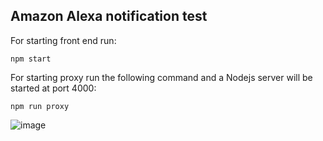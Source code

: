 ## Amazon Alexa notification test

For starting front end run:

```
npm start
```

For starting proxy run the following command and a Nodejs server will be started at port 4000:

```
npm run proxy
```

![image](https://user-images.githubusercontent.com/52415035/125848404-d7cacafc-ec35-4492-a816-5f164f261430.png)
